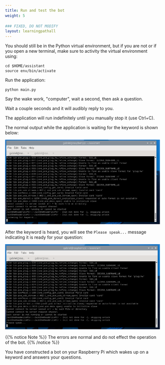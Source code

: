```yaml
---
title: Run and test the bot
weight: 5

### FIXED, DO NOT MODIFY
layout: learningpathall
---
```


You should still be in the Python virtual environment, but if you are not or if you open a new terminal, make sure to activity the virtual environment using: 

```console
cd $HOME/assistant
source env/bin/activate
```

Run the application:

```console
python main.py
```

Say the wake work, "computer", wait a second, then ask a question. 

Wait a couple seconds and it will audibly reply to you.

The application will run indefinitely until you manually stop it (use Ctrl+C). 

The normal output while the application is waiting for the keyword is shown below: 

![the terminal, waiting for keyword](./terminal1.png)

After the keyword is heard, you will see the `Please speak...` message indicating it is ready for your question: 

![the terminal, listening for you to speak after hearing the keyword](./terminal2.png)

{{% notice Note %}}
The errors are normal and do not effect the operation of the bot. 
{{% /notice %}}

You have constructed a bot on your Raspberry Pi which wakes up on a keyword and answers your questions. 
